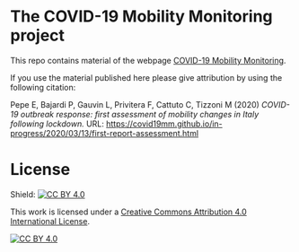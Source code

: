 # The COVID-19 Mobility Monitoring project

This repo contains material of the webpage [COVID-19 Mobility Monitoring](https://covid19mm.github.io/).

If you use the material published here please give attribution by using the following citation:

Pepe E, Bajardi P, Gauvin L, Privitera F, Cattuto C, Tizzoni M (2020) _COVID-19 outbreak response: first assessment of mobility changes in Italy following lockdown._ URL: https://covid19mm.github.io/in-progress/2020/03/13/first-report-assessment.html

License
======

Shield: [![CC BY 4.0][cc-by-shield]][cc-by]

This work is licensed under a [Creative Commons Attribution 4.0 International
License][cc-by].

[![CC BY 4.0][cc-by-image]][cc-by]

[cc-by]: http://creativecommons.org/licenses/by/4.0/
[cc-by-image]: https://i.creativecommons.org/l/by/4.0/88x31.png
[cc-by-shield]: https://img.shields.io/badge/License-CC%20BY%204.0-lightgrey.svg
